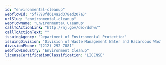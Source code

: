 ```yaml
---
id: "environmental-cleanup"
webflowId: "5f7728fd614a2d378ed207a0"
urlSlug: "environmental-cleanup"
webflowName: "Environmental Cleanup"
callToActionLink: "http://nj.gov/dep/dshw/"
callToActionText: ""
issuingAgency: "Department of Environmental Protection"
issuingDivision: "Division of Waste Management Water and Hazardous Waste Enforcement"
divisionPhone: "(212) 292-7081"
webflowIndustry: "Environment Cleanup"
licenseCertificationClassification: "LICENSE"
---
```

